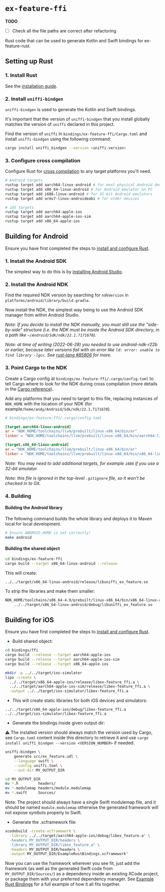 # `ex-feature-ffi`

**TODO**
- [ ] Check all the file paths are correct after refactoring

Rust code that can be used to generate Kotlin and Swift bindings for ex-feature-rust.

## Setting up Rust

### 1. Install Rust
See the [installation guide](https://www.rust-lang.org/tools/install).

### 2. Install `uniffi-bindgen`
`uniffi-bindgen` is used to generate the Kotlin and Swift bindings.

It's important that the version of `uniffi-bindgen` that you install globally matches the version of `uniffi` declared in this project.

Find the version of `uniffi` in `bindings/ex-feature-ffi/Cargo.toml` and install `uniffi-bindgen` using the following command:

```bash
cargo install uniffi_bindgen --version <uniffi-version>
```

### 3. Configure cross compilation
Configure Rust for [cross compilation](https://rust-lang.github.io/rustup/cross-compilation.html) to any target platforms you'll need.

```bash
# Android targets
rustup target add aarch64-linux-android # for most physical Android devices
rustup target add x86_64-linux-android # for Android emulator on PC
rustup target add i686-linux-android # for 32-bit Android emulators
rustup target add armv7-linux-androideabi # for older devices

# iOS targets
rustup target add aarch64-apple-ios
rustup target add aarch64-apple-ios-sim
rustup target add x86_64-apple-ios
```


## Building for Android

Ensure you have first completed the steps to [install and configure Rust](#setting-up-rust).

### 1. Install the Android SDK
The simplest way to do this is by [installing Android Studio](https://android-doc.github.io/sdk/installing/index.html?pkg=studio).

### 2. Install the Android NDK
Find the required NDK version by searching for `ndkVersion` in `platforms/android/library/build.gradle`.

Now install the NDK, the simplest way being to use the Android SDK manager from within Android Studio.

_Note: If you decide to install the NDK manually, you must still use the "side-by-side" structure (i.e. the NDK must be inside the Android SDK directory, in a path like `~/Android/Sdk/ndk/22.1.7171670`)._

_Note: at time of writing (2022-06-28) you needed to use android-ndk-r22b or
earlier, because later versions fail with an error like `ld: error: unable to find library -lgcc`.  See [rust-lang #85806](https://github.com/rust-lang/rust/pull/85806) for more._

### 3. Point Cargo to the NDK
Create a Cargo config at `bindings/ex-feature-ffi/.cargo/config.toml` to tell Cargo where to look for the NDK during cross compilation (more details in the [Cargo reference](https://doc.rust-lang.org/cargo/reference/config.html)).

Add any platforms that you need to target to this file, replacing instances of `NDK_HOME` with the location of your NDK (for example`/home/andy/Android/Sdk/ndk/22.1.7171670`).

```toml
# bindings/ex-feature-ffi/.cargo/config.toml

[target.aarch64-linux-android]
ar = "NDK_HOME/toolchains/llvm/prebuilt/linux-x86_64/bin/ar"
linker = "NDK_HOME/toolchains/llvm/prebuilt/linux-x86_64/bin/aarch64-linux-android30-clang"

[target.x86_64-linux-android]
ar = "NDK_HOME/toolchains/llvm/prebuilt/linux-x86_64/bin/ar"
linker = "NDK_HOME/toolchains/llvm/prebuilt/linux-x86_64/bin/x86_64-linux-android30-clang"
```

_Note: You may need to add additional targets, for example `i686` if you use a 32-bit emulator._

_Note: this file is ignored in the top-level `.gitignore` file, so it won't be checked in to Git._

### 4. Building

#### Building the Android library
The following command builds the whole library and deploys it to Maven local for local development.

```bash
# Ensure ANDROID_HOME is set correctly!
make android
```

#### Building the shared object

```bash
cd bindings/ex-feature-ffi
cargo build --target x86_64-linux-android --release

```

This will create:

```
../../target/x86_64-linux-android/release/libuniffi_ex_feature.so
```

To strip the libraries and make them smaller:

```bash
NDK_HOME/toolchains/x86_64-4.9/prebuilt/linux-x86_64/bin/x86_64-linux-android-strip \
    ../../target/x86_64-linux-android/debug/libuniffi_ex_feature.so
```

## Building for iOS

Ensure you have first completed the steps to [install and configure Rust](#setting-up-rust).

* Build shared object:

```bash
cd bindings/ffi
cargo build --release --target aarch64-apple-ios
cargo build --release --target aarch64-apple-ios-sim
cargo build --release --target x86_64-apple-ios

mkdir -p ../../target/ios-simulator
lipo -create \
  ../../target/x86_64-apple-ios/release/libex-feature_ffi.a \
  ../../target/aarch64-apple-ios-sim/release/libex-feature_ffi.a \
  -output ../../target/ios-simulator/libex-feature_ffi.a
```

* This will create static libraries for both iOS devices and simulators:

```
../../target/x86_64-apple-ios/debug/libex-feature_ffi.a
../../target/ios-simulator/libex-feature_ffi.a
```

* Generate the bindings inside given output dir:

⚠️ The installed version should always match the version used by Cargo, see
`Cargo.toml` content inside this directory to retrieve it and use
`cargo install uniffi_bindgen --version <VERSION_NUMBER>` if needed.

```bash
uniffi-bindgen \
    generate src/ex_feature.udl \
    --language swift \
    --config uniffi.toml \
    --out-dir MY_OUTPUT_DIR

cd MY_OUTPUT_DIR
mv *.h         headers/
mv *.modulemap headers/module.modulemap
mv *.swift     Sources/
```

Note: The project should always have a single Swift modulemap file, and it
should be named `module.modulemap` otherwise the generated framework will not
expose symbols properly to Swift.

* Generate the .xcframework file:

```bash
xcodebuild -create-xcframework \
  -library ../../target/aarch64-apple-ios/debug/libex_feature.a" \
  -headers MY_OUTPUT_DIR/headers \
  -library MY_OUTPUT_DIR/libex_feature.a" \
  -headers MY_OUTPUT_DIR/headers \
  -output MY_OUTPUT_DIR/ExampleRustBindings.xcframework"
```

Now you can use the framework wherever you see fit, just add the framework (as
well as the generated Swift code from `MY_OUTPUT_DIR/Sources/`) as a dependency
inside an existing XCode project, or package them with your preferred dependency
manager. See
[Example Rust Bindings](https://gitlab.com/andybalaam/example-rust-bindings/)
for a full example of how it all fits together.
